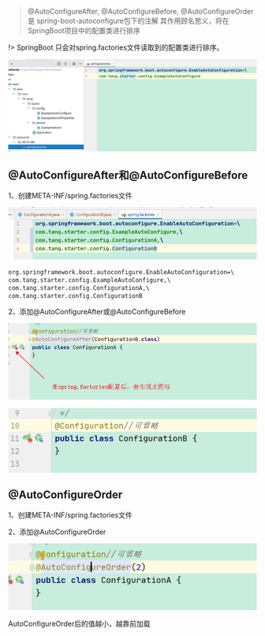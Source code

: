> @AutoConfigureAfter, @AutoConfigureBefore, @AutoConfigureOrder 是 spring-boot-autoconfigure包下的注解
  其作用顾名思义，将在SpringBoot项目中的配置类进行排序

!> SpringBoot 只会对spring.factories文件读取到的配置类进行排序。

![](../../images/autoConfigure/autoConfigure1.png)

## @AutoConfigureAfter和@AutoConfigureBefore

1、创建META-INF/spring.factories文件

![](../../images/autoConfigure/autoConfigure2.png)

```
org.springframework.boot.autoconfigure.EnableAutoConfiguration=\
com.tang.starter.config.ExampleAutoConfigure,\
com.tang.starter.config.ConfigurationA,\
com.tang.starter.config.ConfigurationB
```

2、添加@AutoConfigureAfter或@AutoConfigureBefore

![](../../images/autoConfigure/autoConfigure3.png)

![](../../images/autoConfigure/autoConfigure4.png)

## @AutoConfigureOrder

1、创建META-INF/spring.factories文件

2、添加@AutoConfigureOrder

![](../../images/autoConfigure/autoConfigure5.png)

AutoConfigureOrder后的值越小，越靠前加载